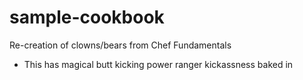# sample-cookbook

Re-creation of clowns/bears from Chef Fundamentals
- This has magical butt kicking power ranger kickassness baked in
